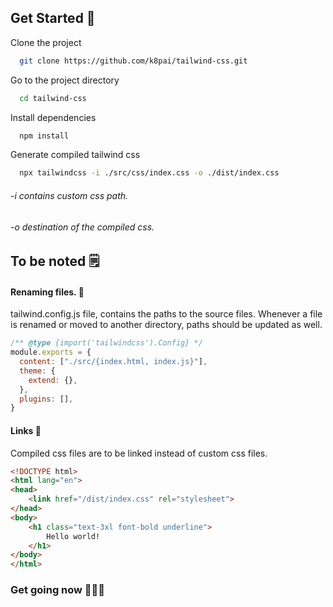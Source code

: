
## Get Started 🚀

Clone the project

```bash
  git clone https://github.com/k8pai/tailwind-css.git
```

Go to the project directory

```bash
  cd tailwind-css
```

Install dependencies

```bash
  npm install
```

Generate compiled tailwind css

```bash
  npx tailwindcss -i ./src/css/index.css -o ./dist/index.css
```

 ###### -i contains custom css path.
 ###### -o destination of the compiled css.

## To be noted 🗒️

#### Renaming files. 🔗

tailwind.config.js file, contains the paths to the source files.
Whenever a file is renamed or moved to another directory, paths should be updated as well.

```javascript
/** @type {import('tailwindcss').Config} */
module.exports = {
  content: ["./src/{index.html, index.js}"],
  theme: {
    extend: {},
  },
  plugins: [],
}
```

#### Links 🔗

Compiled css files are to be linked instead of custom css files.

```html
<!DOCTYPE html>
<html lang="en">
<head>
    <link href="/dist/index.css" rel="stylesheet">
</head>
<body>
    <h1 class="text-3xl font-bold underline">
        Hello world!
    </h1>
</body>
</html>
```

### Get going now 🧑🏻‍💻

